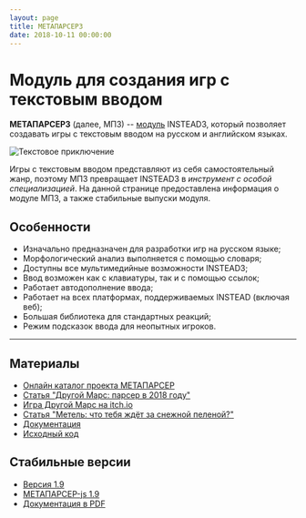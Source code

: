 ```yaml
---
layout: page
title: МЕТАПАРСЕР3
date: 2018-10-11 00:00:00
---
```


# Модуль для создания игр с текстовым вводом

__МЕТАПАРСЕР3__ (далее, МП3) -- [модуль](https://github.com/instead-hub/metaparser) INSTEAD3, который позволяет
создавать игры с текстовым вводом на русском и английском языках.

![Текстовое приключение](/screenshots/mars.png)

Игры с текстовым вводом представляют из себя самостоятельный жанр,
поэтому МП3 превращает INSTEAD3 в _инструмент с особой
специализацией_. На данной странице предоставлена информация о модуле МП3,
а также стабильные выпуски модуля.

## Особенности

- Изначально предназначен для разработки игр на русском языке;
- Морфологический анализ выполняется с помощью словаря;
- Доступны все мультимедийные возможности INSTEAD3;
- Ввод возможен как c клавиатуры, так и с помощью ссылок;
- Работает автодополнение ввода;
- Работает на всех платформах, поддерживаемых INSTEAD (включая веб);
- Большая библиотека для стандартных реакций;
- Режим подсказок ввода для неопытных игроков.

- - -

## Материалы

- [Онлайн каталог проекта МЕТАПАРСЕР](https://gl00my.github.io/metaparser.www/)
- [Статья "Другой Марс: парсер в 2018 году"](https://gamin.me/posts/19616)
- [Игра Другой Марс на itch.io](https://instead.itch.io/mars)
- [Статья "Метель: что тебя ждёт за снежной пеленой?"](https://dtf.ru/indie/40760-metel-chto-tebya-zhdet-za-snezhnoy-pelenoy)
- [Документация](https://github.com/instead-hub/metaparser/blob/master/doc/manual-ru.md)
- [Исходный код](https://github.com/instead-hub/metaparser)

## Стабильные версии

- [Версия 1.9](https://github.com/instead-hub/metaparser/releases/download/1.9/metaparser-1.9.zip)
- [МЕТАПАРСЕР-js 1.9](https://github.com/gl00my/metaparser-js/releases/download/1.9/metaparser-js-1.9.zip)
- [Документация в PDF](http://club.syscall.ru/s/download/metaparser3-ru.pdf)
